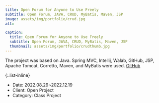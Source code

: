 ```yaml
---
title: Open Forum for Anyone to Use Freely
subtitle: Open Forum, JAVA, CRUD, MyBatis, Maven, JSP
image: assets/img/portfolio/crud.jpg
alt: 

caption:
  title: Open Forum for Anyone to Use Freely
  subtitle: Open Forum, JAVA, CRUD, MyBatis, Maven, JSP
  thumbnail: assets/img/portfolio/crudthumb.jpg
---
```

The project was based on Java. Spring MVC, Intellij, Walab, GitHub, JSP, Apache Tomcat, Corretto, Maven, and MyBatis were used.
[GitHub](https://github.com/herrhanch33/MyBat)

{:.list-inline}
- Date: 2022.08.29~2022.12.19
- Client: Open Project
- Category: Class Project


